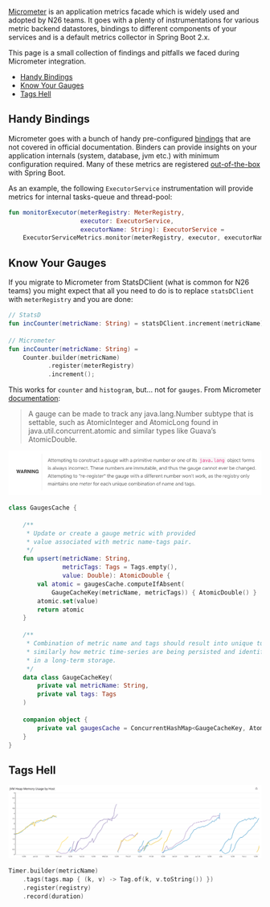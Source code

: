 [Micrometer](https://micrometer.io/) is an application metrics facade which is widely used and adopted by N26 teams.
It goes with a plenty of instrumentations for various metric backend datastores, bindings to different components of 
your services and is a default metrics collector in Spring Boot 2.x.

This page is a small collection of findings and pitfalls we faced during Micrometer integration. 

* [Handy Bindings](#handy-bindings)
* [Know Your Gauges](#know-your-gauges)
* [Tags Hell](#tags-hell)

## Handy Bindings

Micrometer goes with a bunch of handy pre-configured [bindings](https://github.com/micrometer-metrics/micrometer/tree/master/micrometer-core/src/main/java/io/micrometer/core/instrument/binder) 
that are not covered in official documentation. Binders can provide insights on your application internals (system, database, jvm etc.) with minimum configuration required. 
Many of these metrics are registered [out-of-the-box]((https://docs.spring.io/spring-boot/docs/current/reference/htmlsingle/#production-ready-metrics-meter)) with Spring Boot.

As an example, the following `ExecutorService` instrumentation will provide metrics for internal tasks-queue and thread-pool:
```kotlin
fun monitorExecutor(meterRegistry: MeterRegistry, 
                    executor: ExecutorService, 
                    executorName: String): ExecutorService = 
    ExecutorServiceMetrics.monitor(meterRegistry, executor, executorName)
```

## Know Your Gauges

If you migrate to Micrometer from StatsDClient (what is common for N26 teams) you might expect that all you need to do is to replace `statsDClient` with `meterRegistry` and you are done:

```kotlin
// StatsD
fun incCounter(metricName: String) = statsDClient.increment(metricName)

// Micrometer
fun incCounter(metricName: String) = 
    Counter.builder(metricName)
           .register(meterRegistry)
           .increment();
```

This works for `counter` and `histogram`, but... not for `gauges`.
From Micrometer [documentation](https://micrometer.io/docs/concepts#_gauges):
> A gauge can be made to track any java.lang.Number subtype that is settable, 
> such as AtomicInteger and AtomicLong found in java.util.concurrent.atomic 
> and similar types like Guava’s AtomicDouble.

![Image of Gauge Warning](/assets/img/gauge-warning.png)

```kotlin
class GaugesCache {

    /**
     * Update or create a gauge metric with provided 
     * value associated with metric name-tags pair.
     */
    fun upsert(metricName: String, 
               metricTags: Tags = Tags.empty(), 
               value: Double): AtomicDouble {
        val atomic = gaugesCache.computeIfAbsent(
            GaugeCacheKey(metricName, metricTags)) { AtomicDouble() }
        atomic.set(value)
        return atomic
    }

    /**
     * Combination of metric name and tags should result into unique tuple,
     * similarly how metric time-series are being persisted and identified
     * in a long-term storage.
     */
    data class GaugeCacheKey(
        private val metricName: String,
        private val tags: Tags
    )

    companion object {
        private val gaugesCache = ConcurrentHashMap<GaugeCacheKey, AtomicDouble>()
    }
}
```

## Tags Hell

![Image of Memory Leak](/assets/img/memory-leak.png)

```kotlin
Timer.builder(metricName)
    .tags(tags.map { (k, v) -> Tag.of(k, v.toString()) })
    .register(registry)
    .record(duration)
```